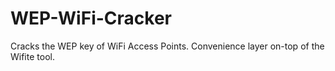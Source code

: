 WEP-WiFi-Cracker
================

Cracks the WEP key of WiFi Access Points. Convenience layer on-top of the Wifite tool.
